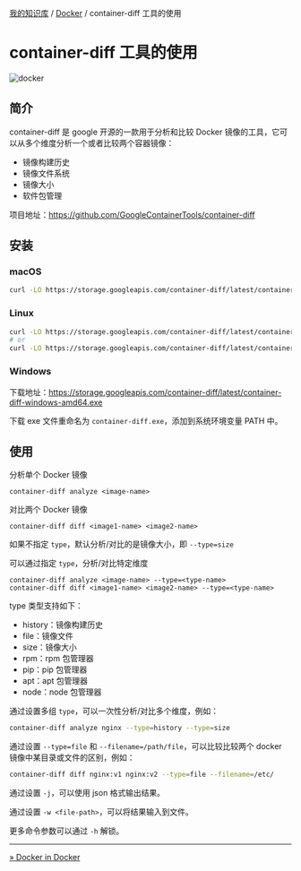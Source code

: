 [我的知识库](../README.md) / [Docker](zz_generated_mdi.md) / container-diff 工具的使用

# container-diff 工具的使用

![docker](C:\Users\dp\Pictures\docker.png)

## 简介

container-diff 是 google 开源的一款用于分析和比较 Docker 镜像的工具，它可以从多个维度分析一个或者比较两个容器镜像：

- 镜像构建历史
- 镜像文件系统
- 镜像大小
- 软件包管理

项目地址：<https://github.com/GoogleContainerTools/container-diff>

## 安装

### macOS

```bash
curl -LO https://storage.googleapis.com/container-diff/latest/container-diff-darwin-amd64 && chmod +x container-diff-darwin-amd64 && sudo mv container-diff-darwin-amd64 /usr/local/bin/container-diff
```

### Linux

```bash
curl -LO https://storage.googleapis.com/container-diff/latest/container-diff-linux-amd64 && chmod +x container-diff-linux-amd64 && sudo mv container-diff-linux-amd64 /usr/local/bin/container-diff
# or
curl -LO https://storage.googleapis.com/container-diff/latest/container-diff-linux-amd64 && chmod +x container-diff-linux-amd64 && mkdir -p $HOME/bin && export PATH=$PATH:$HOME/bin && mv container-diff-linux-amd64 $HOME/bin/container-diff
```

### Windows

下载地址：<https://storage.googleapis.com/container-diff/latest/container-diff-windows-amd64.exe>

下载 exe 文件重命名为 `container-diff.exe`，添加到系统环境变量 PATH 中。

## 使用

分析单个 Docker 镜像

```shell
container-diff analyze <image-name>
```

对比两个 Docker 镜像

```shell
container-diff diff <image1-name> <image2-name>
```

如果不指定 `type`，默认分析/对比的是镜像大小，即 `--type=size`

可以通过指定 `type`，分析/对比特定维度

```shell
container-diff analyze <image-name> --type=<type-name>
container-diff diff <image1-name> <image2-name> --type=<type-name>
```

type 类型支持如下：

- history：镜像构建历史
- file：镜像文件
- size：镜像大小
- rpm：rpm 包管理器
- pip：pip 包管理器
- apt：apt 包管理器
- node：node 包管理器

通过设置多组 `type`，可以一次性分析/对比多个维度，例如：

```bash
container-diff analyze nginx --type=history --type=size
```

通过设置 `--type=file` 和 `--filename=/path/file`，可以比较比较两个 docker 镜像中某目录或文件的区别，例如：

```bash
container-diff diff nginx:v1 nginx:v2 --type=file --filename=/etc/  
```

通过设置 `-j`，可以使用 json 格式输出结果。

通过设置 `-w <file-path>`，可以将结果输入到文件。

更多命令参数可以通过 `-h` 解锁。

---
[» Docker in Docker](dind.md)
